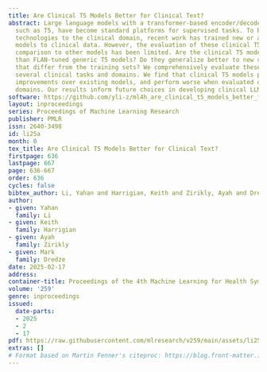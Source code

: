 ```yaml
---
title: Are Clinical T5 Models Better for Clinical Text?
abstract: Large language models with a transformer-based encoder/decoder architecture,
  such as T5, have become standard platforms for supervised tasks. To bring these
  technologies to the clinical domain, recent work has trained new or adapted existing
  models to clinical data. However, the evaluation of these clinical T5 models and
  comparison to other models has been limited. Are the clinical T5 models better choices
  than FLAN-tuned generic T5 models? Do they generalize better to new clinical domains
  that differ from the training sets? We comprehensively evaluate these models across
  several clinical tasks and domains. We find that clinical T5 models provide marginal
  improvements over existing models, and perform worse when evaluated on different
  domains. Our results inform future choices in developing clinical LLMs.
software: https://github.com/yli-z/ml4h_are_clinical_t5_models_better_for_clinical_text
layout: inproceedings
series: Proceedings of Machine Learning Research
publisher: PMLR
issn: 2640-3498
id: li25a
month: 0
tex_title: Are Clinical T5 Models Better for Clinical Text?
firstpage: 636
lastpage: 667
page: 636-667
order: 636
cycles: false
bibtex_author: Li, Yahan and Harrigian, Keith and Zirikly, Ayah and Dredze, Mark
author:
- given: Yahan
  family: Li
- given: Keith
  family: Harrigian
- given: Ayah
  family: Zirikly
- given: Mark
  family: Dredze
date: 2025-02-17
address:
container-title: Proceedings of the 4th Machine Learning for Health Symposium
volume: '259'
genre: inproceedings
issued:
  date-parts:
  - 2025
  - 2
  - 17
pdf: https://raw.githubusercontent.com/mlresearch/v259/main/assets/li25a/li25a.pdf
extras: []
# Format based on Martin Fenner's citeproc: https://blog.front-matter.io/posts/citeproc-yaml-for-bibliographies/
---
```

